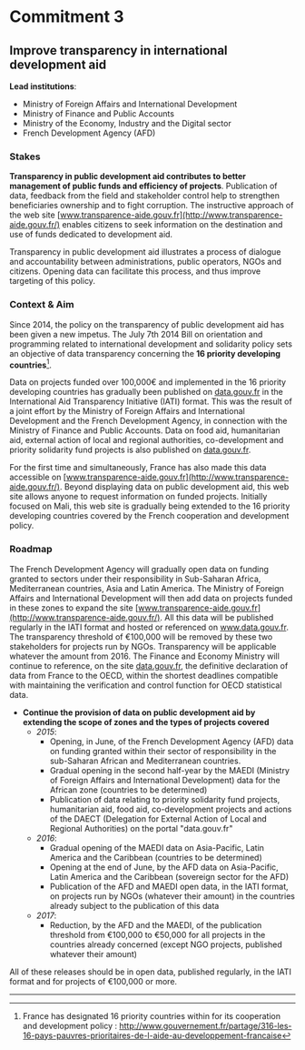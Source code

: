 # Commitment 3

## Improve transparency in international development aid

**Lead institutions**:
- Ministry of Foreign Affairs and International Development
- Ministry of Finance and Public Accounts
- Ministry of the Economy, Industry and the Digital sector
- French Development Agency (AFD)

### Stakes

**Transparency in public development aid contributes to better management of public funds and efficiency of projects**. Publication of data, feedback from the field and stakeholder control help to strengthen beneficiaries ownership and to fight corruption. The instructive approach of the web site [www.transparence-aide.gouv.fr](http://www.transparence-aide.gouv.fr/) enables citizens to seek information on the destination and use of funds dedicated to development aid.

Transparency in public development aid illustrates a process of dialogue and accountability between administrations, public operators, NGOs and citizens. Opening data can facilitate this process, and thus improve targeting of this policy.

### Context & Aim

Since 2014, the policy on the transparency of public development aid has been given a new impetus. The July 7th 2014 Bill on orientation and programming related to international development and solidarity policy sets an objective of data transparency concerning the **16 priority developing countries**[^1].

Data on projects funded over 100,000€ and implemented in the 16 priority developing countries has gradually been published on [data.gouv.fr](http://www.data.gouv.fr/) in the International Aid Transparency Initiative (IATI) format. This was the result of a joint effort by the Ministry of Foreign Affairs and International Development and the French Development Agency, in connection with the Ministry of Finance and Public Accounts. Data on food aid, humanitarian aid, external action of local and regional authorities, co-development and priority solidarity fund projects is also published on [data.gouv.fr](http://www.data.gouv.fr/).

For the first time and simultaneously, France has also made this data accessible on [www.transparence-aide.gouv.fr](http://www.transparence-aide.gouv.fr/). Beyond displaying data on public development aid, this web site allows anyone to request information on funded projects. Initially focused on Mali, this web site is gradually being extended to the 16 priority developing countries covered by the French cooperation and development policy.

### Roadmap

The French Development Agency will gradually open data on funding granted to sectors under their responsibility in Sub-Saharan Africa, Mediterranean countries, Asia and Latin America. The Ministry of Foreign Affairs and International Development will then add data on projects funded in these zones to expand the site [www.transparence-aide.gouv.fr](http://www.transparence-aide.gouv.fr/). All this data will be published regularly in the IATI format and hosted or referenced on www.data.gouv.fr. The transparency threshold of €100,000 will be removed by these two stakeholders for projects run by NGOs. Transparency will be applicable whatever the amount from 2016. The Finance and Economy Ministry will continue to reference, on the site [data.gouv.fr](http://www.data.gouv.fr/), the definitive declaration of data from France to the OECD, within the shortest deadlines compatible with maintaining the verification and control function for OECD statistical data.

- **Continue the provision of data on public development aid by extending the scope of zones and the types of projects covered**
    - _2015_:
        - Opening, in June, of the French Development Agency (AFD) data on funding granted within their sector of responsibility in the sub-Saharan African and Mediterranean countries.
        - Gradual opening in the second half-year by the MAEDI (Ministry of Foreign Affairs and International Development) data for the African zone (countries to be determined)
        - Publication of data relating to priority solidarity fund projects, humanitarian aid, food aid, co-development projects and actions of the DAECT (Delegation for External Action of Local and Regional Authorities) on the portal "data.gouv.fr"
    - _2016_:
        - Gradual opening of the MAEDI data on Asia-Pacific, Latin America and the Caribbean (countries to be determined)
        - Opening at the end of June, by the AFD data on Asia-Pacific, Latin America and the Caribbean (sovereign sector for the AFD)
        - Publication of the AFD and MAEDI open data, in the IATI format, on projects run by NGOs (whatever their amount) in the countries already subject to the publication of this data
    - _2017_:
        - Reduction, by the AFD and the MAEDI, of the publication threshold from €100,000 to €50,000 for all projects in the countries already concerned (except NGO projects, published whatever their amount)

All of these releases should be in open data, published regularly, in the IATI format and for projects of €100,000 or more.

----

[^1]: France has designated 16 priority countries within for its cooperation and development policy : http://www.gouvernement.fr/partage/316-les-16-pays-pauvres-prioritaires-de-l-aide-au-developpement-francaise

